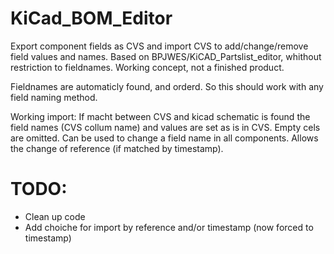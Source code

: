 # KiCad_BOM_Editor
Export component fields as CVS and import CVS to add/change/remove field values and names. Based on BPJWES/KiCAD_Partslist_editor, whithout restriction to fieldnames. Working concept, not a finished product.

Fieldnames are automaticly found, and orderd. So this should work with any field naming method.

Working import:
If macht between CVS and kicad schematic is found the field names (CVS collum name) and values are set as is in CVS. Empty cels are omitted. Can be used to change a field name in all components. Allows the change of reference (if matched by timestamp).

# TODO:
- Clean up code
- Add choiche for import by reference and/or timestamp (now forced to timestamp)
